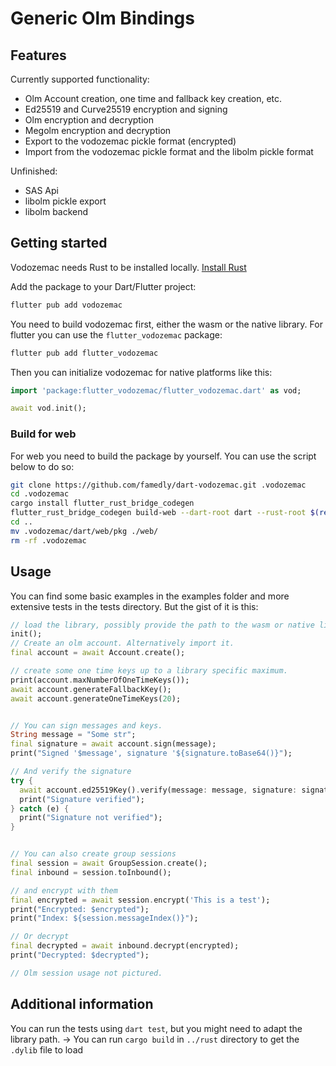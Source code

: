 # Generic Olm Bindings

## Features

Currently supported functionality:

- Olm Account creation, one time and fallback key creation, etc.
- Ed25519 and Curve25519 encryption and signing
- Olm encryption and decryption
- Megolm encryption and decryption
- Export to the vodozemac pickle format (encrypted)
- Import from the vodozemac pickle format and the libolm pickle format

Unfinished:

- SAS Api
- libolm pickle export
- libolm backend

## Getting started

Vodozemac needs Rust to be installed locally. [Install Rust](https://www.rust-lang.org/tools/install)

Add the package to your Dart/Flutter project:

```sh
flutter pub add vodozemac
```

You need to build vodozemac first, either the wasm or the native library. For flutter you can use the `flutter_vodozemac` package:

```sh
flutter pub add flutter_vodozemac
```

Then you can initialize vodozemac for native platforms like this:

```dart
import 'package:flutter_vodozemac/flutter_vodozemac.dart' as vod;

await vod.init();
```

### Build for web

For web you need to build the package by yourself. You can use the script below to do so:

```sh
git clone https://github.com/famedly/dart-vodozemac.git .vodozemac
cd .vodozemac
cargo install flutter_rust_bridge_codegen
flutter_rust_bridge_codegen build-web --dart-root dart --rust-root $(readlink -f rust) --release
cd ..
mv .vodozemac/dart/web/pkg ./web/
rm -rf .vodozemac
```

## Usage

You can find some basic examples in the examples folder and more extensive tests in the tests directory. But the gist of
it is this:

```dart
// load the library, possibly provide the path to the wasm or native library
init();
// Create an olm account. Alternatively import it.
final account = await Account.create();

// create some one time keys up to a library specific maximum.
print(account.maxNumberOfOneTimeKeys());
await account.generateFallbackKey();
await account.generateOneTimeKeys(20);


// You can sign messages and keys.
String message = "Some str";
final signature = await account.sign(message);
print("Signed '$message', signature '${signature.toBase64()}");

// And verify the signature
try {
  await account.ed25519Key().verify(message: message, signature: signature);
  print("Signature verified");
} catch (e) {
  print("Signature not verified");
}


// You can also create group sessions
final session = await GroupSession.create();
final inbound = session.toInbound();

// and encrypt with them
final encrypted = await session.encrypt('This is a test');
print("Encrypted: $encrypted");
print("Index: ${session.messageIndex()}");

// Or decrypt
final decrypted = await inbound.decrypt(encrypted);
print("Decrypted: $decrypted");

// Olm session usage not pictured.
```

## Additional information

You can run the tests using `dart test`, but you might need to adapt the library path.
 -> You can run `cargo build` in `../rust` directory to get the `.dylib` file to load
